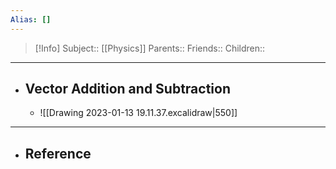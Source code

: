 ```yaml
---
Alias: []
---
```

> [!Info]
> Subject:: [[Physics]]
> Parents:: 
> Friends:: 
> Children:: 
---
- ## Vector Addition and Subtraction
	- ![[Drawing 2023-01-13 19.11.37.excalidraw|550]]
---
- ## Reference